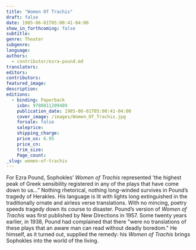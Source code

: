 ```yaml
---
title: "Women Of Trachis"
draft: false
date: 1985-06-01T05:00:41-04:00
show_in_forthcoming: false
subtitle:
genre: Theater
subgenre:
language:
authors:
  - contributor/ezra-pound.md
translators:
editors:
contributors:
featured_image:
description:
editions:
  - binding: Paperback
    isbn: 9780811209489
    publication_date: 1985-06-01T05:00:41-04:00
    cover_image: /images/Women_Of_Trachis.jpg
    forsale: false
    saleprice:
    shipping_charge:
    price_us: 6.95
    price_cn:
    trim_size:
    Page_count:
_slug: women-of-trachis
---
```


For Ezra Pound, Sophokles’ _Women of Trachis_ represented ’the highest peak of Greek sensibility registered in any of the plays that have come down to us…” Nothing rhetorical, nothing long-winded survives in Pound’s tragedy of Herakles. His language is lit with lights long extinguished in the traditionally ornate and airless verse translations. With no mincing, poetry speeds tragedy down its course to disaster. Pound’s version of _Women of Trachis_ was first published by New Directions in 1957. Some twenty years earlier, in 1938, Pound had complained that there "were no translations of these plays that an aware man can read without deadly boredom." He himself, as it turned out, supplied the remedy: his _Women of Trachis_ brings Sophokles into the world of the living.

